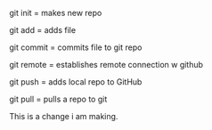 git init = makes new repo

git add = adds file

git commit = commits file to git repo

git remote = establishes remote connection w github

git push = adds local repo to GitHub

git pull = pulls a repo to git

This is a change i am making.
